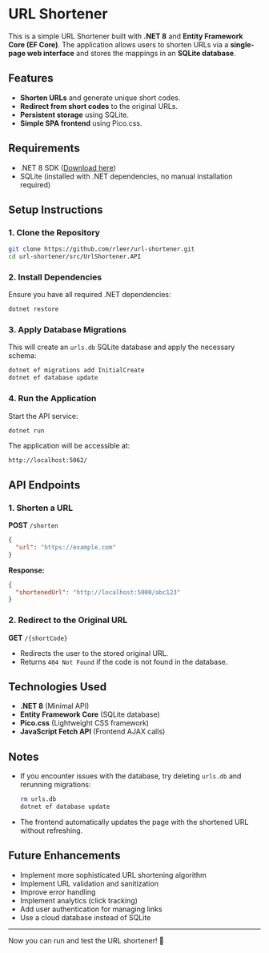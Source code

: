 # URL Shortener

This is a simple URL Shortener built with **.NET 8** and **Entity Framework Core (EF Core)**. The application allows users to shorten URLs via a **single-page web interface** and stores the mappings in an **SQLite database**.

## Features
- **Shorten URLs** and generate unique short codes.
- **Redirect from short codes** to the original URLs.
- **Persistent storage** using SQLite.
- **Simple SPA frontend** using Pico.css.

## Requirements
- .NET 8 SDK ([Download here](https://dotnet.microsoft.com/download/dotnet/8.0))
- SQLite (installed with .NET dependencies, no manual installation required)

## Setup Instructions

### 1. Clone the Repository
```sh
git clone https://github.com/rleer/url-shortener.git
cd url-shortener/src/UrlShortener.API
```

### 2. Install Dependencies
Ensure you have all required .NET dependencies:
```sh
dotnet restore
```

### 3. Apply Database Migrations
This will create an `urls.db` SQLite database and apply the necessary schema:
```sh
dotnet ef migrations add InitialCreate
dotnet ef database update
```

### 4. Run the Application
Start the API service:
```sh
dotnet run
```

The application will be accessible at:
```
http://localhost:5062/
```

## API Endpoints
### **1. Shorten a URL**
**POST** `/shorten`
```json
{
  "url": "https://example.com"
}
```
**Response:**
```json
{
  "shortenedUrl": "http://localhost:5000/abc123"
}
```

### **2. Redirect to the Original URL**
**GET** `/{shortCode}`
- Redirects the user to the stored original URL.
- Returns `404 Not Found` if the code is not found in the database.

## Technologies Used
- **.NET 8** (Minimal API)
- **Entity Framework Core** (SQLite database)
- **Pico.css** (Lightweight CSS framework)
- **JavaScript Fetch API** (Frontend AJAX calls)

## Notes
- If you encounter issues with the database, try deleting `urls.db` and rerunning migrations:
  ```sh
  rm urls.db
  dotnet ef database update
  ```
- The frontend automatically updates the page with the shortened URL without refreshing.

## Future Enhancements
- Implement more sophisticated URL shortening algorithm
- Implement URL validation and sanitization
- Improve error handling
- Implement analytics (click tracking)
- Add user authentication for managing links
- Use a cloud database instead of SQLite

---
Now you can run and test the URL shortener! 🚀


